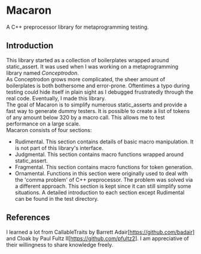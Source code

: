 # Macaron
A C++ preprocessor library for metaprogramming testing.

## Introduction
This library started as a collection of boilerplates wrapped around static_assert. It was used when I was working on a metaprogramming library named *Conceptrodon*.  
As Conceptrodon grows more complicated, the sheer amount of boilerplates is both bothersome and error-prone.
Oftentimes a typo during testing could hide itself in plain sight as I debugged frustratedly through the real code. Eventually, I made this library.  
The goal of Macaron is to simplify numerous static_asserts and provide a fast way to generate dummy testers. It is possible to create a list of tokens of any amount below 320 by a macro call.
This allows me to test performance on a large scale.  
Macaron consists of four sections:
- Rudimental. This section contains details of basic macro manipulation. It is not part of this library's interface.
- Judgmental. This section contains macro functions wrapped around static_assert.
- Fragmental. This section contains macro functions for token generation.
- Ornamental. Functions in this section were originally used to deal with the 'comma problem' of C++ preprocessor. The problem was solved via a different approach. This section is kept since it can still simplify some situations.
A detailed introduction to each section except Rudimental can be found in the test directory.

## References
I learned a lot from CallableTraits by Barrett Adair[https://github.com/badair] and Cloak by Paul Fultz II[https://github.com/pfultz2]. I am appreciative of their willingness to share knowledge freely.
